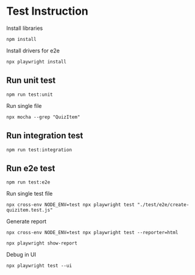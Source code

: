 # Test Instruction

Install libraries

```
npm install
```

Install drivers for e2e

```
npx playwright install
```

## Run unit test

```
npm run test:unit

```

Run single file

```
npx mocha --grep "QuizItem"
```

## Run integration test

```
npm run test:integration
```

## Run e2e test

```
npm run test:e2e
```

Run single test file

```
npx cross-env NODE_ENV=test npx playwright test "./test/e2e/create-quizitem.test.js"

```

Generate report

```
npx cross-env NODE_ENV=test npx playwright test --reporter=html

npx playwright show-report

```

Debug in UI

```
npx playwright test --ui
```
